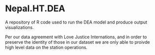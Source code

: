 # Nepal.HT.DEA
A repository of R code used to run the DEA model and produce output visualizations. 

Per our data agreement with Love Justice Internations, and in order to preserve the identity of those in our dataset we are only able to proivde high level data on the station operations. 
